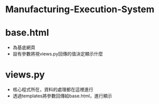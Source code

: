 # Manufacturing-Execution-System

# base.html
* 為基底網頁
* 設有參數將視views.py回傳的值決定顯示什麼

# views.py
* 核心程式所在，資料的處理都在這裡進行
* 透過templates將參數回傳給base.html，進行顯示
